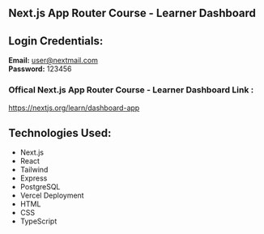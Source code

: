 ## Next.js App Router Course - Learner Dashboard

## Login Credentials:

<strong>Email:</strong> user@nextmail.com <br/>
<strong>Password:</strong> 123456

### Offical Next.js App Router Course - Learner Dashboard Link :
https://nextjs.org/learn/dashboard-app


## Technologies Used:
<ul>
<li>Next.js</li>
<li>React</li>
<li>Tailwind</li>
<li>Express</li>
<li>PostgreSQL</li>
<li>Vercel Deployment</li>
<li>HTML</li>
<li>CSS</li>
<li>TypeScript</li>
</ul>




